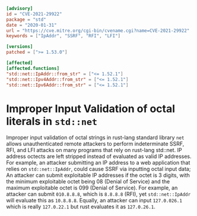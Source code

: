```toml
[advisory]
id = "CVE-2021-29922"
package = "std"
date = "2020-01-31"
url = "https://cve.mitre.org/cgi-bin/cvename.cgi?name=CVE-2021-29922"
keywords = ["IpAddr", "SSRF", "RFI", "LFI"]

[versions]
patched = [">= 1.53.0"]

[affected]
[affected.functions]
"std::net::IpAddr::from_str" = ["<= 1.52.1"]
"std::net::Ipv4Addr::from_str" = ["<= 1.52.1"]
"std::net::Ipv6Addr::from_str" = ["<= 1.52.1"]
```

# Improper Input Validation of octal literals in `std::net`

Improper input validation of octal strings in rust-lang standard library `net` allows unauthenticated remote attackers to perform
indeterminate SSRF, RFI, and LFI attacks on many programs that rely on rust-lang std::net.
IP address octects are left stripped instead of evaluated as valid IP addresses.
For example, an attacker submitting an IP address to a web application that relies on `std::net::IpAddr`,
could cause SSRF via inputting octal input data;
An attacker can submit exploitable IP addresses if the octet is 3 digits,
with the minimum exploitable octet being 08 (Denial of Service) and the maximum exploitable octet is 099 (Denial of Service).
For example, an attacker can submit `010.8.8.8`, which is `8.8.8.8` (RFI), yet `std::net::IpAddr` will evaluate this as `10.8.8.8`.
Equally, an attacker can input `127.0.026.1` which is really `127.0.22.1` but rust evaluates it as `127.0.26.1`.
